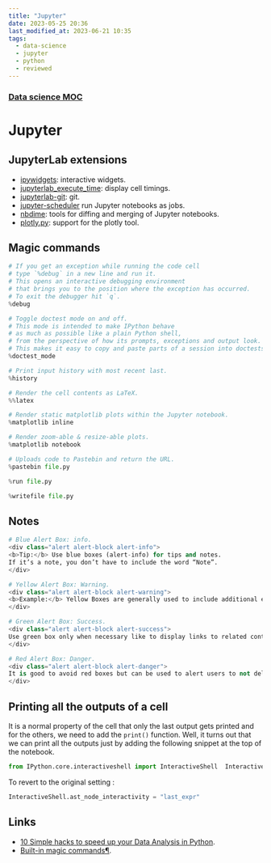 ```yaml
---
title: "Jupyter"
date: 2023-05-25 20:36
last_modified_at: 2023-06-21 10:35
tags:
  - data-science
  - jupyter
  - python
  - reviewed
---
```


### [Data science MOC](Data%20science%20MOC.md)

# Jupyter

## JupyterLab extensions

* [ipywidgets](https://github.com/jupyter-widgets/ipywidgets): interactive widgets.
* [jupyterlab_execute_time](https://github.com/deshaw/jupyterlab-execute-time): display cell timings.
* [jupyterlab-git](https://github.com/jupyterlab/jupyterlab-git): git.
* [jupyter-scheduler](https://github.com/jupyter-server/jupyter-scheduler) run Jupyter notebooks as jobs.
* [nbdime](https://github.com/jupyter/nbdime): tools for diffing and merging of Jupyter notebooks.
* [plotly.py](https://github.com/plotly/plotly.py): support for the plotly tool.

## Magic commands

```python
# If you get an exception while running the code cell
# type `%debug` in a new line and run it.
# This opens an interactive debugging environment
# that brings you to the position where the exception has occurred.
# To exit the debugger hit `q`.
%debug

# Toggle doctest mode on and off.
# This mode is intended to make IPython behave
# as much as possible like a plain Python shell,
# from the perspective of how its prompts, exceptions and output look.
# This makes it easy to copy and paste parts of a session into doctests.
%doctest_mode

# Print input history with most recent last.
%history

# Render the cell contents as LaTeX.
%%latex

# Render static matplotlib plots within the Jupyter notebook.
%matplotlib inline

# Render zoom-able & resize-able plots.
%matplotlib notebook

# Uploads code to Pastebin and return the URL.
%pastebin file.py

%run file.py

%writefile file.py
```

## Notes

```python
# Blue Alert Box: info.
<div class="alert alert-block alert-info">
<b>Tip:</b> Use blue boxes (alert-info) for tips and notes. 
If it’s a note, you don’t have to include the word “Note”.
</div>

# Yellow Alert Box: Warning.
<div class="alert alert-block alert-warning">
<b>Example:</b> Yellow Boxes are generally used to include additional examples or mathematical formulas.
</div>

# Green Alert Box: Success.
<div class="alert alert-block alert-success">
Use green box only when necessary like to display links to related content.
</div>

# Red Alert Box: Danger.
<div class="alert alert-block alert-danger">
It is good to avoid red boxes but can be used to alert users to not delete some important part of code etc. 
</div>
```

## Printing all the outputs of a cell

It is a normal property of the cell that only the last output gets printed and for the others, we need to add the `print()` function. Well, it turns out that we can print all the outputs just by adding the following snippet at the top of the notebook.

```python
from IPython.core.interactiveshell import InteractiveShell  InteractiveShell.ast_node_interactivity = "all"
```

To revert to the original setting :

```python
InteractiveShell.ast_node_interactivity = "last_expr"
```



## Links

* [10 Simple hacks to speed up your Data Analysis in Python](https://towardsdatascience.com/10-simple-hacks-to-speed-up-your-data-analysis-in-python-ec18c6396e6b).
* [Built-in magic commands¶](https://ipython.readthedocs.io/en/stable/interactive/magics.html).
